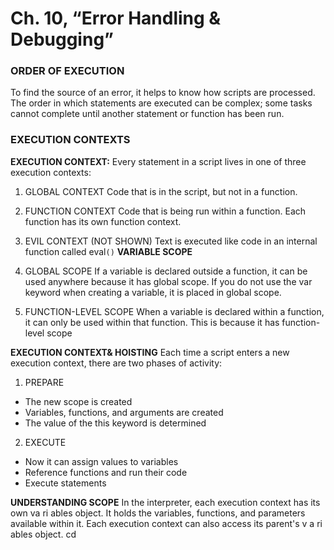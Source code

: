 # Ch. 10, “Error Handling & Debugging”
### ORDER OF EXECUTION
To find the source of an error, it helps to know how scripts are processed.
The order in which statements are executed can be complex; some tasks
cannot complete until another statement or function has been run.
### EXECUTION CONTEXTS
**EXECUTION CONTEXT:**
Every statement in a script lives in one of three
execution contexts:
1. GLOBAL CONTEXT
Code that is in the script, but not in a function.

2. FUNCTION CONTEXT
Code that is being run within a function.
Each function has its own function context.
3. EVIL CONTEXT (NOT SHOWN)
Text is executed like code in an internal function
called eval`()`
**VARIABLE SCOPE**
1. GLOBAL SCOPE
If a variable is declared outside a function, it can
be used anywhere because it has global scope.
If you do not use the var keyword when creating
a variable, it is placed in global scope.
2. FUNCTION-LEVEL SCOPE
When a variable is declared within a function,
it can only be used within that function. This is
because it has function-level scope

**EXECUTION CONTEXT& HOISTING**
Each time a script enters a new execution context, there are two phases
of activity:
1. PREPARE
* The new scope is created
* Variables, functions, and arguments are created
* The value of the this keyword is determined

2. EXECUTE

* Now it can assign values to variables
* Reference functions and run their code
* Execute statements

**UNDERSTANDING SCOPE**
In the interpreter, each execution context has its own va ri ables object.
It holds the variables, functions, and parameters available within it.
Each execution context can also access its parent's v a ri ables object.
cd

